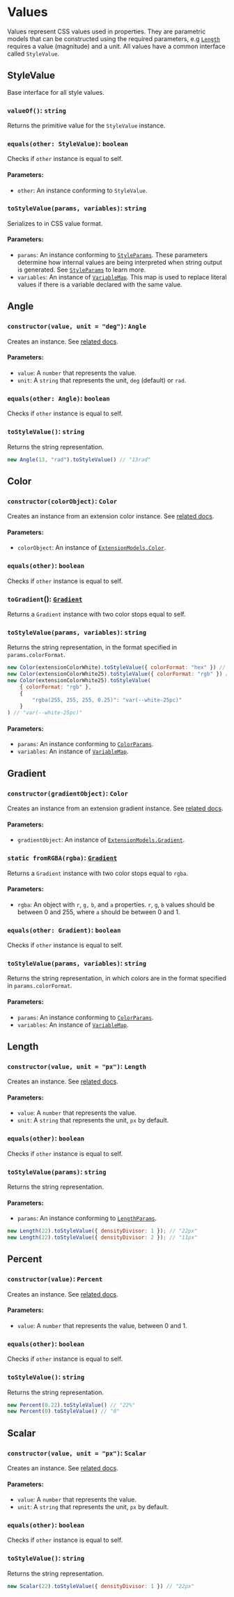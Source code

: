 # Values

Values represent CSS values used in properties. They are parametric models that can be constructed using the required parameters, e.g [`Length`](./values.md#length) requires a value (magnitude) and a unit. All values have a common interface called `StyleValue`.

## StyleValue

Base interface for all style values.

### `valueOf()`: `string`
Returns the primitive value for the `StyleValue` instance.

### `equals(other: StyleValue)`: `boolean`
Checks if `other` instance is equal to self.

#### Parameters:
- `other`: An instance conforming to `StyleValue`.

### `toStyleValue(params, variables)`: `string`
Serializes to in CSS value format.

#### Parameters:
- `params`: An instance conforming to [`StyleParams`](./types.md#styleparams). These parameters determine how internal values are being interpreted when string output is generated. See [`StyleParams`](./types.md#styleparams) to learn more.
- `variables`: An instance of [`VariableMap`](./types.md#variablemap). This map is used to replace literal values if there is a variable declared with the same value.

## Angle

### `constructor(value, unit = "deg")`: `Angle`
Creates an instance. See [related docs](https://developer.mozilla.org/en-US/docs/Web/CSS/angle).

#### Parameters:
- `value`: A `number` that represents the value.
- `unit`: A `string` that represents the unit, `deg` (default) or `rad`.

### `equals(other: Angle)`: `boolean`
Checks if `other` instance is equal to self.

### `toStyleValue()`: `string`
Returns the string representation.

```js
new Angle(13, "rad").toStyleValue() // "13rad"
```

## Color

### `constructor(colorObject)`: `Color`
Creates an instance from an extension color instance. See [related docs](https://developer.mozilla.org/en-US/docs/Web/CSS/color_value).

#### Parameters:
- `colorObject`: An instance of [`ExtensionModels.Color`](https://github.com/zeplin/zeplin-extension-documentation/blob/master/model/color.md).

### `equals(other)`: `boolean`
Checks if `other` instance is equal to self.

### `toGradient`(): [`Gradient`](./values.md#gradient)
Returns a `Gradient` instance with two color stops equal to self.

### `toStyleValue(params, variables)`: `string`
Returns the string representation, in the format specified in `params.colorFormat`.

```js
new Color(extensionColorWhite).toStyleValue({ colorFormat: "hex" }) // "#ffffff"
new Color(extensionColorWhite25).toStyleValue({ colorFormat: "rgb" }) // "rgba(255, 255, 255, 0.25)"
new Color(extensionColorWhite25).toStyleValue(
    { colorFormat: "rgb" },
    {
        "rgba(255, 255, 255, 0.25)": "var(--white-25pc)"
    }
) // "var(--white-25pc)"
```

#### Parameters:
- `params`: An instance conforming to [`ColorParams`](./types.md#colorparams).
- `variables`: An instance of [`VariableMap`](./types.md#variablemap).

## Gradient

### `constructor(gradientObject)`: `Color`
Creates an instance from an extension gradient instance. See [related docs](https://developer.mozilla.org/en-US/docs/Web/CSS/gradient).

#### Parameters:
 - `gradientObject`: An instance of [`ExtensionModels.Gradient`](https://github.com/zeplin/zeplin-extension-documentation/blob/master/model/gradient.md).

### `static fromRGBA(rgba)`: [`Gradient`](./values.md#gradient)
Returns a `Gradient` instance with two color stops equal to `rgba`.

#### Parameters:
- `rgba`: An object with `r`, `g,` `b`, and `a` properties. `r`, `g`, `b` values should be between 0 and 255, where `a` should be between 0 and 1.

### `equals(other: Gradient)`: `boolean`
Checks if `other` instance is equal to self.

### `toStyleValue(params, variables)`: `string`
Returns the string representation, in which colors are in the format specified in `params.colorFormat`.

#### Parameters:
 - `params`: An instance conforming to [`ColorParams`](./types.md#colorparams).
 - `variables`: An instance of [`VariableMap`](./types.md#variablemap).

## Length

### `constructor(value, unit = "px")`: `Length`
Creates an instance. See [related docs](https://developer.mozilla.org/en-US/docs/Web/CSS/length).

#### Parameters:
- `value`: A `number` that represents the value.
- `unit`: A `string` that represents the unit, `px` by default.

### `equals(other)`: `boolean`
Checks if `other` instance is equal to self.

### `toStyleValue(params)`: `string`
Returns the string representation.

#### Parameters:
- `params`: An instance conforming to [`LengthParams`](./types.md#lengthparams).

```js
new Length(22).toStyleValue({ densityDivisor: 1 }); // "22px"
new Length(22).toStyleValue({ densityDivisor: 2 }); // "11px"
```

## Percent

### `constructor(value)`: `Percent`
Creates an instance. See [related docs](https://developer.mozilla.org/en-US/docs/Web/CSS/percentage).

#### Parameters:
- `value`: A `number` that represents the value, between 0 and 1.

### `equals(other)`: `boolean`
Checks if `other` instance is equal to self.

### `toStyleValue()`: `string`
Returns the string representation.

```js
new Percent(0.22).toStyleValue() // "22%"
new Percent(0).toStyleValue() // "0"
```

## Scalar

### `constructor(value, unit = "px")`: `Scalar`
Creates an instance. See [related docs](https://developer.mozilla.org/en-US/docs/Web/CSS/number).

#### Parameters:
- `value`: A `number` that represents the value.
- `unit`: A `string` that represents the unit, `px` by default.

### `equals(other)`: `boolean`
Checks if `other` instance is equal to self.

### `toStyleValue()`: `string`
Returns the string representation.

```js
new Scalar(22).toStyleValue({ densityDivisor: 1 }) // "22px"
```
